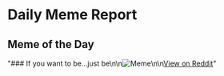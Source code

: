 # Daily Meme Report

## Meme of the Day
"### If you want to be…just be\n\n![Meme](https://i.redd.it/15p5szfdkxcf1.gif)\n\n[View on Reddit](https://redd.it/1m03495)"

